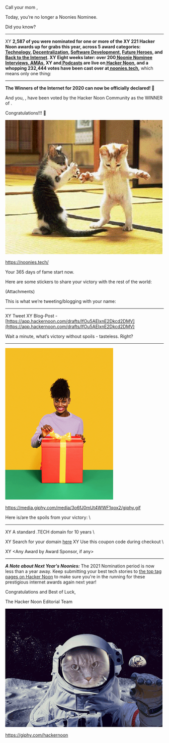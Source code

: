 Call your mom <Name>,

Today, you’re no longer a Noonies Nominee.

Did you know?

---

XY  **2,587 **of you were nominated for one or more of the
XY  **221 **Hacker Noon awards up for grabs this year, across **5** award categories: **[Technology](https://noonies.tech/#tech)**, **[Decentralization](https://noonies.tech/#decentralization)**, **[Software Development](https://noonies.tech/#development)**, **[Future Heroes](https://noonies.tech/#heroes)**, and **[Back to the Internet](https://noonies.tech/#internet)**.
XY  Eight weeks later: **over 200[ Noonie Nominee Interviews](https://hackernoon.com/tagged/noonies)**,**[ AMAs](https://hackernoon.com/tagged/hackernoon-ama)**,
 XY  **and[ Podcasts](https://hackernoon.com/tagged/hackernoon-podcast)** **are live on[ Hacker Noon](https://hackernoon.com/)**,
and a whopping **232,444** votes have been cast over at**[ noonies.tech](https://noonies.tech/),** which means only one thing:

---

**The Winners of the Internet for 2020 can now be officially declared! 🥳**

And you, <Name>, have been voted by the Hacker Noon Community as the WINNER of <award-name>.

Congratulations!!! 🥳





![alt_text](https://raw.githubusercontent.com/atherdon/newsletters/master/archive/img/memes/october/16.10/image3.gif "image_tooltip")


https://noonies.tech/

Your 365 days of fame start now.

Here are some stickers to share your victory with the rest of the world:

(Attachments)

This is what we’re tweeting/blogging with your name:

---

XY  Tweet
XY  Blog-Post - [https://app.hackernoon.com/drafts/lfOu5AElxnE2Dkcd2DMV](https://app.hackernoon.com/drafts/lfOu5AElxnE2Dkcd2DMV)

Wait a minute, what’s victory without spoils - tasteless. Right?

---


![alt_text](https://raw.githubusercontent.com/atherdon/newsletters/master/archive/img/memes/october/16.10/image2.gif "image_tooltip")


https://media.giphy.com/media/3o6fJ0mUt4WWF1qox2/giphy.gif

Here is/are the spoils from your victory: \


---

XY  A standard .TECH domain for 10 years \

XY  Search for your domain [here](https://get.tech/build-the-future)
XY  Use this coupon code <xxxxxx> during checkout \

XY  <Any Award by Award Sponsor, if any>

---

**_A Note about Next Year's Noonies:_** The 2021 Nomination period is now less than a year away. Keep submitting your best tech stories to [the top tag pages on Hacker Noon](https://hackernoon.com/tagged) to make sure you're in the running for these prestigious internet awards again next year!

Congratulations and Best of Luck,

The Hacker Noon Editorial Team


![alt_text](https://raw.githubusercontent.com/atherdon/newsletters/master/archive/img/memes/october/16.10/image1.gif "image_tooltip")

https://giphy.com/hackernoon
